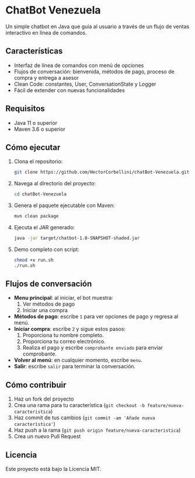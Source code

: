 # ChatBot Venezuela

Un simple chatbot en Java que guía al usuario a través de un flujo de ventas interactivo en línea de comandos.

## Características

- Interfaz de línea de comandos con menú de opciones
- Flujos de conversación: bienvenida, métodos de pago, proceso de compra y entrega a asesor
- Clean Code: constantes, User, ConversationState y Logger
- Fácil de extender con nuevas funcionalidades

## Requisitos

- Java 11 o superior
- Maven 3.6 o superior

## Cómo ejecutar

1. Clona el repositorio:
   ```bash
   git clone https://github.com/HectorCorbellini/chatBot-Venezuela.git
   ```
2. Navega al directorio del proyecto:
   ```bash
   cd chatBot-Venezuela
   ```
3. Genera el paquete ejecutable con Maven:
   ```bash
   mvn clean package
   ```
4. Ejecuta el JAR generado:
   ```bash
   java -jar target/chatbot-1.0-SNAPSHOT-shaded.jar
   ```
5. Demo completo con script:
   ```bash
   chmod +x run.sh
   ./run.sh
   ```

## Flujos de conversación

- **Menu principal**: al iniciar, el bot muestra:
  1. Ver métodos de pago
  2. Iniciar una compra
- **Métodos de pago**: escribe `1` para ver opciones de pago y regresa al menú.
- **Iniciar compra**: escribe `2` y sigue estos pasos:
  1. Proporciona tu nombre completo.
  2. Proporciona tu correo electrónico.
  3. Realiza el pago y escribe `comprobante enviado` para enviar comprobante.
- **Volver al menú**: en cualquier momento, escribe `menu`.
- **Salir**: escribe `salir` para terminar la conversación.

## Cómo contribuir

1. Haz un fork del proyecto
2. Crea una rama para tu característica (`git checkout -b feature/nueva-caracteristica`)
3. Haz commit de tus cambios (`git commit -am 'Añade nueva característica'`)
4. Haz push a la rama (`git push origin feature/nueva-caracteristica`)
5. Crea un nuevo Pull Request

## Licencia

Este proyecto está bajo la Licencia MIT.
